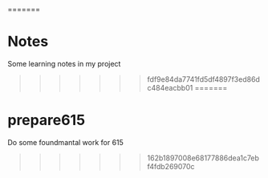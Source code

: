 =======
# Notes
Some learning notes in my project
>>>>>>> fdf9e84da7741fd5df4897f3ed86dc484eacbb01
=======
# prepare615
Do some foundmantal work for 615
>>>>>>> 162b1897008e68177886dea1c7ebf4fdb269070c
